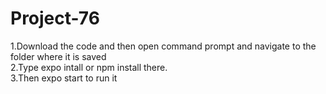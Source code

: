 # Project-76

1.Download the code and then open command prompt and navigate to the folder where it is saved<br>
2.Type expo intall or npm install there.<br>
3.Then expo start to run it<br>
